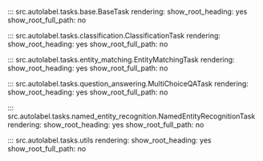 ::: src.autolabel.tasks.base.BaseTask
    rendering:
        show_root_heading: yes
        show_root_full_path: no

::: src.autolabel.tasks.classification.ClassificationTask
    rendering:
        show_root_heading: yes
        show_root_full_path: no

::: src.autolabel.tasks.entity_matching.EntityMatchingTask
    rendering:
        show_root_heading: yes
        show_root_full_path: no

::: src.autolabel.tasks.question_answering.MultiChoiceQATask
    rendering:
        show_root_heading: yes
        show_root_full_path: no

::: src.autolabel.tasks.named_entity_recognition.NamedEntityRecognitionTask
    rendering:
        show_root_heading: yes
        show_root_full_path: no

::: src.autolabel.tasks.utils
    rendering:
        show_root_heading: yes
        show_root_full_path: no